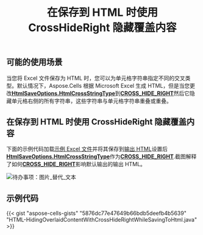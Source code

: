 ﻿---
title: 在保存到 HTML 时使用 CrossHideRight 隐藏覆盖内容
type: docs
weight: 100
url: /zh/java/hiding-overlaid-content-with-crosshideright-while-saving-to-html/
---
## **可能的使用场景**

当您将 Excel 文件保存为 HTML 时，您可以为单元格字符串指定不同的交叉类型。默认情况下，Aspose.Cells 根据 Microsoft Excel 生成 HTML，但是当您更改[**HtmlSaveOptions.HtmlCrossStringType**](https://reference.aspose.com/cells/java/com.aspose.cells/htmlsaveoptions#HtmlCrossStringType)到[**CROSS_HIDE_RIGHT**](https://reference.aspose.com/cells/java/com.aspose.cells/htmlcrosstype#CROSS_HIDE_RIGHT)然后它隐藏单元格右侧的所有字符串，这些字符串与单元格字符串重叠或重叠。

## **在保存到 HTML 时使用 CrossHideRight 隐藏覆盖内容**

下面的示例代码加载[示例 Excel 文件](64716916.xlsx)并将其保存到[输出 HTML](64716915.zip)设置后[**HtmlSaveOptions.HtmlCrossStringType**](https://reference.aspose.com/cells/java/com.aspose.cells/htmlsaveoptions#HtmlCrossStringType)作为[**CROSS_HIDE_RIGHT**](https://reference.aspose.com/cells/java/com.aspose.cells/htmlcrosstype#CROSS_HIDE_RIGHT).截图解释了如何[**CROSS_HIDE_RIGHT**](https://reference.aspose.com/cells/java/com.aspose.cells/htmlcrosstype#CROSS_HIDE_RIGHT)影响默认输出的输出 HTML。

![待办事项：图片_替代_文本](hiding-overlaid-content-with-crosshideright-while-saving-to-html_1.png)

## **示例代码**

{{< gist "aspose-cells-gists" "5876dc77e47649b66bdb5deefb4b5639" "HTML-HidingOverlaidContentWithCrossHideRightWhileSavingToHtml.java" >}}
